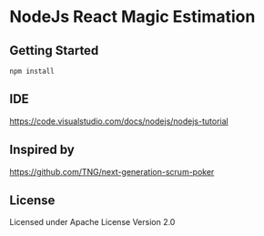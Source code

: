 # NodeJs React Magic Estimation

## Getting Started

`npm install`

## IDE

https://code.visualstudio.com/docs/nodejs/nodejs-tutorial

## Inspired by

https://github.com/TNG/next-generation-scrum-poker

## License

Licensed under Apache License Version 2.0